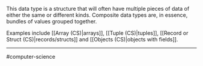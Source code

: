 This data type is a structure that will often have multiple pieces of data of either the same or different kinds. Composite data types are, in essence, bundles of values grouped together.

Examples include [[Array (CS)|arrays]], [[Tuple (CS)|tuples]], [[Record or Struct (CS)|records/structs]] and [[Objects (CS)|objects with fields]].

---
#computer-science 